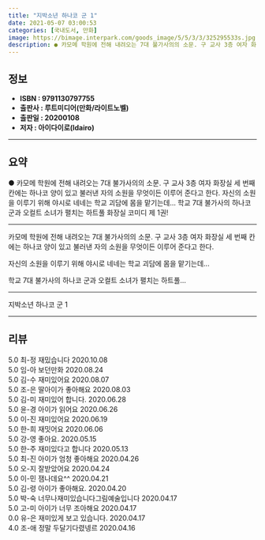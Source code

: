 ```yaml
---
title: "지박소년 하나코 군 1"
date: 2021-05-07 03:00:53
categories: [국내도서, 만화]
image: https://bimage.interpark.com/goods_image/5/5/3/3/325295533s.jpg
description: ● 카모메 학원에 전해 내려오는 7대 불가사의의 소문. 구 교사 3층 여자 화장실 세 번째 칸에는 하나코 양이 있고 불러낸 자의 소원을 무엇이든 이루어 준다고 한다. 자신의 소원을 이루기 위해 야시로 네네는 학교 괴담에 몸을 맡기는데... 학교 7대 불가사의 하나코 군과 오컬트
---
```


## **정보**

- **ISBN : 9791130797755**
- **출판사 : 루트미디어(만화/라이트노벨)**
- **출판일 : 20200108**
- **저자 : 아이다이로(Idairo)**

------



## **요약**

●  카모메 학원에 전해 내려오는 7대 불가사의의 소문. 구 교사 3층 여자 화장실 세 번째 칸에는 하나코 양이 있고  불러낸 자의 소원을 무엇이든 이루어 준다고 한다. 자신의 소원을 이루기 위해  야시로 네네는 학교 괴담에 몸을 맡기는데... 학교 7대 불가사의 하나코 군과  오컬트 소녀가 펼치는  하트풀 화장실 코미디 제 1권!

------

카모메 학원에 전해 내려오는 7대 불가사의의 소문.
구 교사 3층 여자 화장실 세 번째 칸에는 하나코 양이 있고
불러낸 자의 소원을 무엇이든 이루어 준다고 한다.

자신의 소원을 이루기 위해
야시로 네네는 학교 괴담에 몸을 맡기는데...

학교 7대 불가사의 하나코 군과
오컬트 소녀가 펼치는
하트풀... 

------


지박소년 하나코 군 1 

------


## **리뷰** 

5.0 최-정 재밌습니다 2020.10.08 <br/>5.0 임-아 보던만화 2020.08.24 <br/>5.0 김-수 재미있어요 2020.08.07 <br/>5.0 조-은 딸아이가 좋아해요 2020.08.03 <br/>5.0 김-미 재미있어 합니다. 2020.06.28 <br/>5.0 윤-경 아이가 읽어요 2020.06.26 <br/>5.0 이-진 재미있어요 2020.06.19 <br/>5.0 한-희 재밋어요 2020.06.06 <br/>5.0 강-영 좋아요. 2020.05.15 <br/>5.0 한-주 재미있다고 합니다 2020.05.13 <br/>5.0 최-진 아이가 엄청 좋아해요 2020.04.26 <br/>5.0 오-지 잘받았어요 2020.04.24 <br/>5.0 이-민 잼나데요^^ 2020.04.21 <br/>5.0 김-령 아이가 좋아해요.  2020.04.20 <br/>5.0 박-숙 너무나재미있습니다그림예술입니다 2020.04.17 <br/>5.0 고-미 아이가 너무 조아해요 2020.04.17 <br/>0.0 유-은 재미있게 보고 있습니다. 2020.04.17 <br/>4.0 조-애 정말 두달기다렸넹르 2020.04.16 <br/>